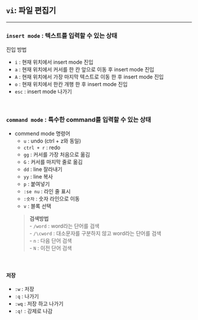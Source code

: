 ## `vi`: 파일 편집기
<hr>

### `insert mode` : 텍스트를 입력할 수 있는 상태
진입 방법
  - `i` : 현재 위치에서 insert mode 진입
  - `a` : 현재 위치에서 커서를 한 칸 앞으로 이동 후 insert mode 진입
  - `A` : 현재 위치에서 가장 마지막 텍스트로 이동 한 후 insert mode 진입
  - `o` : 현재 위치에서 한칸 개행 한 후 insert mode 진입
  - `esc` : insert mode 나가기
<br>

### `command mode` : 특수한 command를 입력할 수 있는 상태
- commend mode 명령어
    - `u` : undo (ctrl + z와 동일)
    - `ctrl + r` : redo
    - `gg` : 커서를 가장 처음으로 옮김
    - `G` : 커서를 마지막 줄로 옮김
    - `dd` : line 잘라내기
    - `yy` : line 복사
    - `p` : 붙여넣기
    - `:se nu` : 라인 줄 표시
    - `:숫자` : 숫자 라인으로 이동
    - `v` :  블록 선택
    > **검색방법** <br>
        - `/word` : word라는 단어를 검색 <br>
        - `/\cword` : 대소문자를 구분하지 않고 word라는 단어를 검색 <br>
        - `n` : 다음 단어 검색 <br>
        - `N` : 이전 단어 검색 <br>
<br>

### `저장`
- `:w` : 저장
- `:q` : 나가기
- `:wq` : 저장 하고 나가기
- `:q!` : 강제로 나감
